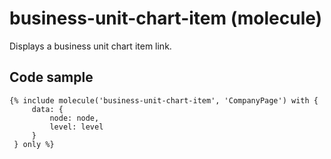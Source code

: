 # business-unit-chart-item (molecule)

Displays a business unit chart item link.

## Code sample

```
{% include molecule('business-unit-chart-item', 'CompanyPage') with {
     data: {
         node: node,
         level: level
     }
 } only %}
```
